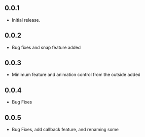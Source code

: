 ## 0.0.1

* Initial release.

## 0.0.2

* Bug fixes and snap feature added

## 0.0.3

* Minimum feature and animation control from the outside added

## 0.0.4

* Bug Fixes

## 0.0.5

* Bug Fixes, add callback feature, and renaming some
